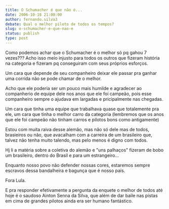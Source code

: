 ```yaml
---
title: O Schumacher é que não é...
date: 2006-10-18 21:00:00
author: fernando.silva3
debate: Qual o melhor piloto de todos os tempos?
slug: o-schumacher-e-que-nao-e
status: publish 
type: post
---
```


Como podemos achar que o Schumacher é o melhor só pq gahou 7 vezes??? Acho isso meio injusto para todos os outros que fizeram história na categoria e fizeram pq conseguiram com seus próprios esforços.


Um cara que depende de seu companheiro deixar ele passar pra ganhar uma corrida não se pode chamar de o melhor.


Acho que ele poderia ser um pouco mais humilde e agradecer ao companherio de equipe dele nos anos que ele foi campeão, pois esse companheiro sempre o ajudava em largadas e pricipalmente nas chegadas.


Um cara que tinha uma equipe que trabalhava quase que totalemente pra ele, um cara que tinha o melhor carro da categoria (lembremos que os anos que ele foi campeão não tinham carros e pilotos bons como antigamente)


Estou com muita raiva desse alemão, mas não só dele mas de todos, brasieiros ou não, que avacalham com a carreira de um brasileiro que, talvez não tenha muito talendo, mas pelo menos é digno com todos.


Hj li a matéria sobre a coletiva do alemão e "uns palhaços" fizeram de bobo um brasileiro, dentro do Brasil e para um estrangeiro...


Enquanto nosso povo não defender nossas cores, estaremos sempre escravos dessa bandalheira e bagunça que é nosso país.


Fora Lula.


E pra responder efetivamente a pergunta da enquete o melhor de todos até hoje é o saudoso Ainton Senna da Silva, que além de dar baile nas pistas em cima de grandes pilotos ainda era ser humano fantástico.


 


 


